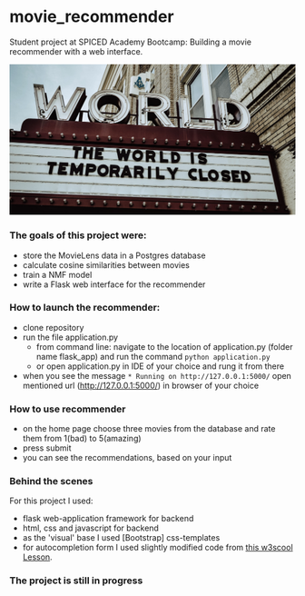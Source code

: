 # movie_recommender
Student project at SPICED Academy Bootcamp: Building a movie recommender with a web interface.

![Berlin cinema](https://github.com/asyaparfenova/movie_recommender/blob/main/images/photo-1585331505473-7586f9cb0854.png?raw=true "Photo Credit: @edwinhooper|unsplash.com")

### The goals of this project were:
- store the MovieLens data in a Postgres database
- calculate cosine similarities between movies
- train a NMF model
- write a Flask web interface for the recommender

### How to launch the recommender:
- clone repository
- run the file application.py
  - from command line: navigate to the location of application.py (folder name flask_app) and run the command ```python application.py```
  - or open application.py in IDE of your choice and rung it from there
- when you see the message ```* Running on http://127.0.0.1:5000/``` open mentioned url (http://127.0.0.1:5000/) in browser of your choice

### How to use recommender
- on the home page choose three movies from the database and rate them from 1(bad) to 5(amazing)
- press submit
- you can see the recommendations, based on your input

### Behind the scenes
For this project I used:
- flask web-application framework for backend
- html, css and javascript for backend
- as the 'visual' base I used [Bootstrap] css-templates
- for autocompletion form I used slightly modified code from [this w3scool Lesson](https://www.w3schools.com/howto/howto_js_autocomplete.asp?fbclid=IwAR1FcWSdj9JA7dfCT6pJFAN05ZKD__FJZos3aL5KV6X-jDDE-l_b8k-Wd34).

### The project is still in progress

